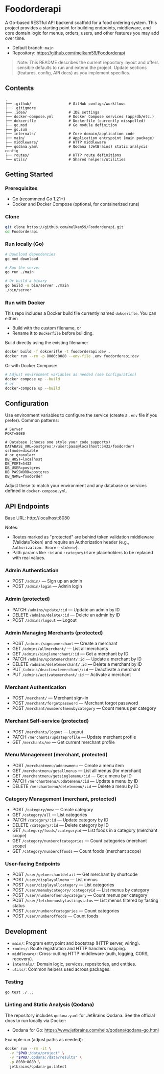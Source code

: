 # Foodorderapi

A Go-based RESTful API backend scaffold for a food ordering system. This project provides a starting point for building endpoints, middleware, and core domain logic for menus, orders, users, and other features you may add over time.

- Default branch: `main`
- Repository: https://github.com/melkam59/Foodorderapi

> Note: This README describes the current repository layout and offers sensible defaults to run and extend the project. Update sections (features, config, API docs) as you implement specifics.

## Contents

```
.
├── .github/                 # GitHub configs/workflows
├── .gitignore
├── .idea/                   # IDE settings
├── docker-compose.yml       # Docker Compose services (app/db/etc.)
├── dokcerifle               # Dockerfile (currently misspelled)
├── go.mod                   # Go module definition
├── go.sum
├── internals/               # Core domain/application code
├── main/                    # Application entrypoint (main package)
├── middleware/              # HTTP middleware
├── qodana.yaml              # Qodana (JetBrains) static analysis config
├── routes/                  # HTTP route definitions
└── utils/                   # Shared helpers/utilities
```

## Getting Started

### Prerequisites

- Go (recommend Go 1.21+)
- Docker and Docker Compose (optional, for containerized runs)

### Clone

```bash
git clone https://github.com/melkam59/Foodorderapi.git
cd Foodorderapi
```

### Run locally (Go)

```bash
# Download dependencies
go mod download

# Run the server
go run ./main

# Or build a binary
go build -o bin/server ./main
./bin/server
```

### Run with Docker

This repo includes a Docker build file currently named `dokcerifle`. You can either:
- Build with the custom filename, or
- Rename it to `Dockerfile` before building.

Build directly using the existing filename:

```bash
docker build -f dokcerifle -t foodorderapi:dev .
docker run --rm -p 8080:8080 --env-file .env foodorderapi:dev
```

Or with Docker Compose:

```bash
# Adjust environment variables as needed (see Configuration)
docker compose up --build
# or
docker-compose up --build
```

## Configuration

Use environment variables to configure the service (create a `.env` file if you prefer). Common patterns:

```env
# Server
PORT=8080

# Database (choose one style your code supports)
DATABASE_URL=postgres://user:pass@localhost:5432/foodorder?sslmode=disable
# or granular:
DB_HOST=localhost
DB_PORT=5432
DB_USER=postgres
DB_PASSWORD=postgres
DB_NAME=foodorder
```

Adjust these to match your environment and any database or services defined in `docker-compose.yml`.

## API Endpoints

Base URL: http://localhost:8080

Notes:
- Routes marked as "protected" are behind token validation middleware (ValidateToken) and require an Authorization header (e.g., `Authorization: Bearer <token>`).
- Path params like `:id` and `:categoryid` are placeholders to be replaced with real values.

### Admin Authentication
- POST `/admin/` — Sign up an admin
- POST `/admin/login` — Admin login

### Admin (protected)
- PATCH `/admins/update/:id` — Update an admin by ID
- DELETE `/admins/delete/:id` — Delete an admin by ID
- POST `/admins/logout` — Logout

### Admin Managing Merchants (protected)
- POST `/admins/signupmerchant` — Create a merchant
- GET `/admins/allmerchant/` — List all merchants
- GET `/admins/singlemerchant/:id` — Get a merchant by ID
- PATCH `/admins/updatemerchant/:id` — Update a merchant by ID
- DELETE `/admins/deletemerchant/:id` — Delete a merchant by ID
- PUT `/admins/deactivatemerchant/:id` — Deactivate a merchant
- PUT `/admins/activatemerchant/:id` — Activate a merchant

### Merchant Authentication
- POST `/merchant/` — Merchant sign-in
- POST `/merchant/forgetpassword` — Merchant forgot password
- POST `/merchant/numberofmenubycategory` — Count menus per category

### Merchant Self-service (protected)
- POST `/merchants/logout` — Logout
- PATCH `/merchants/updateprofile` — Update merchant profile
- GET `/merchants/me` — Get current merchant profile

### Menu Management (merchant, protected)
- POST `/merchantmenu/addnewmenu` — Create a menu item
- GET `/merchantmenu/getallmenus` — List all menus (for merchant)
- GET `/merchantmenu/getsinglemenu/:id` — Get a menu by ID
- PATCH `/merchantmenu/updatemenu/:id` — Update a menu by ID
- DELETE `/merchantmenu/deletemenu/:id` — Delete a menu by ID

### Category Management (merchant, protected)
- POST `/category/new` — Create category
- GET `/category/all` — List categories
- PATCH `/category/:id` — Update category by ID
- DELETE `/category/:id` — Delete category by ID
- GET `/category/foods/:categoryid` — List foods in a category (merchant scope)
- GET `/category/numberofcategories` — Count categories (merchant scope)
- GET `/category/numberoffoods` — Count foods (merchant scope)

### User-facing Endpoints
- POST `/user/getmerchantdetail` — Get merchant by shortcode
- POST `/user/displayallmenu` — List menus
- POST `/user/displayallcategory` — List categories
- POST `/user/menubycategory/:categoryid` — List menus by category
- POST `/user/numberofmenubycategory` — Count menus per category
- POST `/user/fetchmenusbyfastingstatus` — List menus filtered by fasting status
- POST `/user/numberofcategories` — Count categories
- POST `/user/numberoffoods` — Count foods

## Development

- `main/`: Program entrypoint and bootstrap (HTTP server, wiring).
- `routes/`: Route registration and HTTP handlers mapping.
- `middleware/`: Cross-cutting HTTP middleware (auth, logging, CORS, recovery).
- `internals/`: Domain logic, services, repositories, and entities.
- `utils/`: Common helpers used across packages.

### Testing

```bash
go test ./...
```

### Linting and Static Analysis (Qodana)

The repository includes `qodana.yaml` for JetBrains Qodana. See the official docs to run locally via Docker:
- Qodana for Go: https://www.jetbrains.com/help/qodana/qodana-go.html

Example run (adjust paths as needed):

```bash
docker run --rm -it \
  -v "$PWD:/data/project" \
  -v "$PWD/.qodana:/data/results" \
  -p 8080:8080 \
  jetbrains/qodana-go:latest
```

